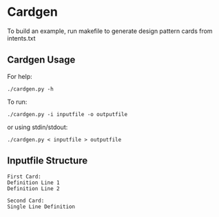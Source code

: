 Cardgen
=======

To build an example, run makefile to generate design pattern cards from intents.txt


Cardgen Usage
-------------

For help:

	./cardgen.py -h 

To run:

	./cardgen.py -i inputfile -o outputfile

or using stdin/stdout:

	./cardgen.py < inputfile > outputfile
	

Inputfile Structure
-------------------

	First Card:
	Definition Line 1
	Definition Line 2
	
	Second Card:
	Single Line Definition